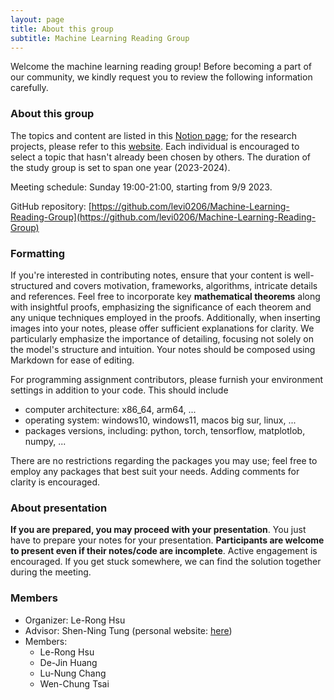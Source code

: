 ```yaml
---
layout: page
title: About this group
subtitle: Machine Learning Reading Group
---
```

Welcome the machine learning reading group! Before becoming a part of our community, we kindly request you to review the following information carefully.
### About this group
The topics and content are listed in this [Notion page](https://absorbed-breadfruit-366.notion.site/Machine-Learning-Reading-Group-206d210a777a428baf874b43d0dcb7e4); for the research projects, please refer to this [website](https://even-sailfish-d3c.notion.site/Research-Project-8e45688d6c59495ab58229bfdf99caee). Each individual is encouraged to select a topic that hasn't already been chosen by others. The duration of the study group is set to span one year (2023-2024).

Meeting schedule: Sunday 19:00-21:00, starting from 9/9 2023. 

GitHub repository: [https://github.com/levi0206/Machine-Learning-Reading-Group](https://github.com/levi0206/Machine-Learning-Reading-Group)

### Formatting
If you're interested in contributing notes, ensure that your content is well-structured and covers motivation, frameworks, algorithms, intricate details and references. Feel free to incorporate key **mathematical theorems** along with insightful proofs, emphasizing the significance of each theorem and any unique techniques employed in the proofs. Additionally, when inserting images into your notes, please offer sufficient explanations for clarity. We particularly emphasize the importance of detailing, focusing not solely on the model's structure and intuition. Your notes should be composed using Markdown for ease of editing.

For programming assignment contributors, please furnish your environment settings in addition to your code. This should include 
- computer architecture: x86_64, arm64, ...
- operating system: windows10, windows11, macos big sur, linux, ...
- packages versions, including: python, torch, tensorflow, matplotlob, numpy, ...

There are no restrictions regarding the packages you may use; feel free to employ any packages that best suit your needs. Adding comments for clarity is encouraged.
### About presentation
**If you are prepared, you may proceed with your presentation**. You just have to prepare your notes for your presentation. **Participants are welcome to present even if their notes/code are incomplete**. Active engagement is encouraged. If you get stuck somewhere, we can find the solution together during the meeting. 

### Members
- Organizer: Le-Rong Hsu
- Advisor: Shen-Ning Tung (personal website: [here](https://sites.google.com/view/sntung/homepage?authuser=0))
- Members:
  - Le-Rong Hsu 
  - De-Jin Huang
  - Lu-Nung Chang
  - Wen-Chung Tsai


